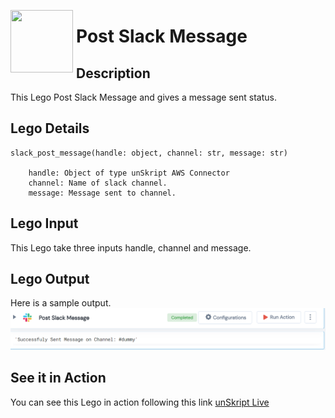 [<img align="left" src="https://unskript.com/assets/favicon.png" width="100" height="100" style="padding-right: 5px">](https://unskript.com/assets/favicon.png) 
<h1>Post Slack Message </h1>

## Description
This Lego Post Slack Message and gives a message sent status.


## Lego Details

    slack_post_message(handle: object, channel: str, message: str)

        handle: Object of type unSkript AWS Connector
        channel: Name of slack channel.
        message: Message sent to channel.

## Lego Input
This Lego take three inputs handle, channel and message.

## Lego Output
Here is a sample output.
<img src="./1.png">

## See it in Action
You can see this Lego in action following this link [unSkript Live](https://unskript.com)